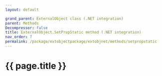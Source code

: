 ```yaml
---
layout: default

grand_parent: ExternalObject class (.NET integration)
parent: Methods
Decompressor: false
title: ExternalObject.SetPropStatic method (.NET integration)
nav_order: 7
permalink: /package/extobjectpackage/extobjnet/methods/setpropstatic
---
```

# {{ page.title }}